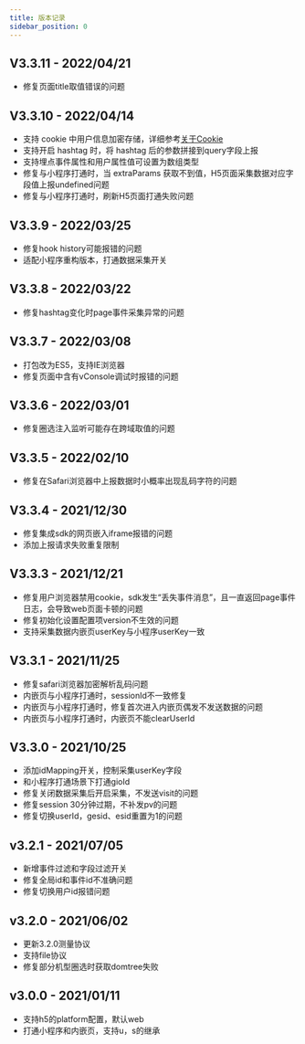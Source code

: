 ```yaml
---
title: 版本记录
sidebar_position: 0
---
```


## V3.3.11 - 2022/04/21
* 修复页面title取值错误的问题


## V3.3.10 - 2022/04/14
* 支持 cookie 中用户信息加密存储，详细参考[关于Cookie](/docs/compliance/webCompliance#关于cookie)
* 支持开启 hashtag 时，将 hashtag 后的参数拼接到query字段上报
* 支持埋点事件属性和用户属性值可设置为数组类型
* 修复与小程序打通时，当 extraParams 获取不到值，H5页面采集数据对应字段值上报undefined问题
* 修复与小程序打通时，刷新H5页面打通失败问题


## V3.3.9 - 2022/03/25
* 修复hook history可能报错的问题
* 适配小程序重构版本，打通数据采集开关

## V3.3.8 - 2022/03/22
* 修复hashtag变化时page事件采集异常的问题

## V3.3.7 - 2022/03/08
* 打包改为ES5，支持IE浏览器
* 修复页面中含有vConsole调试时报错的问题

## V3.3.6 - 2022/03/01
* 修复圈选注入监听可能存在跨域取值的问题

## V3.3.5 - 2022/02/10
* 修复在Safari浏览器中上报数据时小概率出现乱码字符的问题


## V3.3.4 - 2021/12/30
* 修复集成sdk的网页嵌入iframe报错的问题
* 添加上报请求失败重复限制

## V3.3.3 - 2021/12/21
* 修复用户浏览器禁用cookie，sdk发生“丢失事件消息”，且一直返回page事件日志，会导致web页面卡顿的问题
* 修复初始化设置配置项version不生效的问题
* 支持采集数据内嵌页userKey与小程序userKey一致

## V3.3.1 - 2021/11/25

* 修复safari浏览器加密解析乱码问题
* 内嵌页与小程序打通时，sessionId不一致修复
* 内嵌页与小程序打通时，修复首次进入内嵌页偶发不发送数据的问题
* 内嵌页与小程序打通时，内嵌页不能clearUserId

## V3.3.0 - 2021/10/25

* 添加idMapping开关，控制采集userKey字段
* 和小程序打通场景下打通gioId
* 修复关闭数据采集后开启采集，不发送visit的问题
* 修复session 30分钟过期，不补发pv的问题
* 修复切换userId，gesid、esid重置为1的问题

## v3.2.1 - 2021/07/05

* 新增事件过滤和字段过滤开关
* 修复全局id和事件id不准确问题
* 修复切换用户id报错问题

## v3.2.0 - 2021/06/02

* 更新3.2.0测量协议
* 支持file协议
* 修复部分机型圈选时获取domtree失败

## v3.0.0 - 2021/01/11

* 支持h5的platform配置，默认web
* 打通小程序和内嵌页，支持u，s的继承